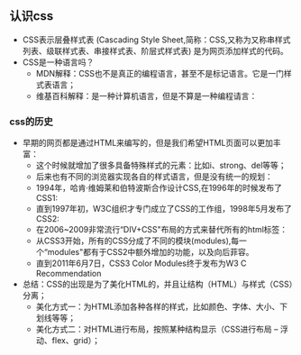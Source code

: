 ## 认识css

- CSS表示层叠样式表 (Cascading Style Sheet,简称：CSS,又称为又称串样式列表、级联样式表、串接样式表、阶层式样式表) 是为网页添加样式的代码。
- CSS是一种语言吗？
  - MDN解释：CSS也不是真正的编程语言，甚至不是标记语言。它是一门样式表语言；
  - 维基百科解释：是一种计算机语言，但是不算是一种编程请言：

### css的历史

- 早期的网页都是通过HTML来编写的，但是我们希望HTML页面可以更加丰富：
  - 这个时候就增加了很多具备特殊样式的元素：比如i、strong、del等等；
  - 后来也有不同的浏览器实现各自的样式语言，但是没有统一的规划：
  - 1994年，哈肯·维姆莱和伯特波斯合作设计CSS,在1996年的时候发布了CSS1:
  - 直到1997年初，W3C组织才专门成立了CSS的工作组，1998年5月发布了CSS2:
  - 在2006~2009非常流行“DIV+CSS"布局的方式来替代所有的html标签：
  - 从CSS3开始，所有的CSS分成了不同的模块(modules),每一个“modules"都有于CSS2中额外增加的功能，以及向后菲容。
  - 直到2011年6月7日，CSS3 Color Modules终于发布为W3 C Recommendation
- 总结：CSS的出现是为了美化HTML的，并且让结构（HTML）与样式（CSS）分离； 
  - 美化方式一：为HTML添加各种各样的样式，比如颜色、字体、大小、下划线等等； 
  - 美化方式二：对HTML进行布局，按照某种结构显示（CSS进行布局 – 浮动、flex、grid）；